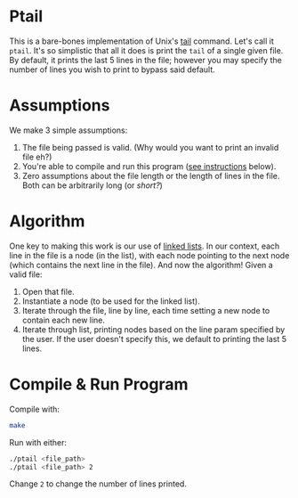 # Ptail
This is a bare-bones implementation of Unix's [tail](https://en.wikipedia.org/wiki/Tail_(Unix)) command. Let's call it `ptail`. It's so simplistic that all it does is print the `tail` of a single given file. By default, it prints the last 5 lines in the file; however you may specify the number of lines you wish to print to bypass said default.

# Assumptions
We make 3 simple assumptions:
1. The file being passed is valid. (Why would you want to print an invalid file eh?)
2. You're able to compile and run this program ([see instructions](https://github.com/ogonna-anaekwe/ptail#compile--run-program) below).
3. Zero assumptions about the file length or the length of lines in the file. Both can be arbitrarily long (or *short?*)

# Algorithm
One key to making this work is our use of [linked lists](https://en.wikipedia.org/wiki/Linked_list). In our context, each line in the file is a node (in the list), with each node pointing to the next node (which contains the next line in the file). And now the algorithm! Given a valid file:
1. Open that file.
2. Instantiate a node (to be used for the linked list).
3. Iterate through the file, line by line, each time setting a new node to contain each new line.
4. Iterate through list, printing nodes based on the line param specified by the user. If the user doesn't specify this, we default to printing the last 5 lines.

# Compile & Run Program
Compile with:
```sh
make
```
Run with either:
```sh
./ptail <file_path> 
./ptail <file_path> 2
```
Change `2` to change the number of lines printed.
